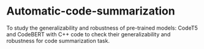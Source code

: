 # Automatic-code-summarization
To study the generalizability and robustness of pre-trained models: CodeT5 and CodeBERT with C++ code to check their generalizability and robustness for code summarization task. 
